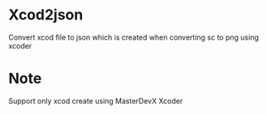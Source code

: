 # Xcod2json
Convert xcod file to json which is created when converting sc to png using xcoder
# Note
Support only xcod create using MasterDevX Xcoder 
